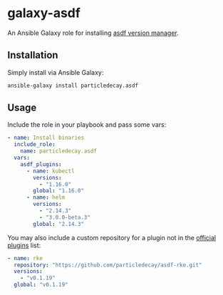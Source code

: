 # galaxy-asdf
An Ansible Galaxy role for installing [asdf version manager](https://github.com/asdf-vm/asdf).

## Installation
Simply install via Ansible Galaxy:
```bash
ansible-galaxy install particledecay.asdf
```

## Usage
Include the role in your playbook and pass some vars:
```yaml
- name: Install binaries
  include_role:
    name: particledecay.asdf
  vars:
    asdf_plugins:
      - name: kubectl
        versions:
          - "1.16.0"
        global: "1.16.0"
      - name: helm
        versions:
          - "2.14.3"
          - "3.0.0-beta.3"
        global: "2.14.3"
```

You may also include a custom repository for a plugin not in the [official plugins](https://github.com/asdf-vm/asdf-plugins) list:
```yaml
- name: rke
  repository: "https://github.com/particledecay/asdf-rke.git"
  versions:
    - "v0.1.19"
  global: "v0.1.19"
```

